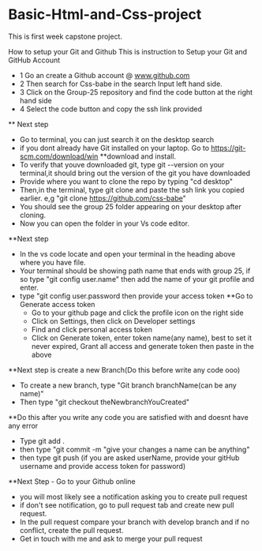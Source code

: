 # Basic-Html-and-Css-project
This is first week capstone project.


 How to setup your Git and Github
This is instruction to Setup your Git and GitHub Account
- 1 Go an create a Github account @ www.github.com
- 2 Then search for Css-babe in the search Input left hand side.
- 3 Click on the Group-25 repository and find the code button at the right hand side
- 4 Select the code button and copy the ssh link provided

** Next step
- Go to terminal, you can just search it on the desktop search
- if you dont already have Git installed on your laptop. Go to https://git-scm.com/download/win
        **download and install.
- To verify that youve downloaded git, type git --version on your terminal,it should bring out the version of the git you have downloaded
- Provide where you want to clone the repo by typing "cd desktop"
- Then,in the terminal, type git clone and paste the ssh link you copied earlier. e,g "git clone https://github.com/css-babe"
- You should see the group 25 folder appearing on your desktop after cloning.
- Now you can open the folder in your Vs code editor. 

**Next step
- In the vs code locate and open your terminal in the heading above where you have file.
- Your terminal should be showing path name that ends with group 25, if so type "git config user.name" then add the name of your git profile and enter.
- type "git config user.password then provide your access token
    **Go to Generate access token
    - Go to your github page and click the profile icon on the right side
    - Click on Settings, then click on Developer settings
    - Find and click personal access token
    - Click on Generate token, enter token name(any name), best to set it never expired, Grant all access and generate token then paste in the above

**Next step is create a new Branch(Do this before write any code ooo)
- To create a new branch, type "Git branch branchName(can be any name)"
- Then type "git checkout theNewbranchYouCreated"

**Do this after you write any code you are satisfied with and doesnt have any error
- Type git add .
- then type "git commit -m "give your changes a name can be anything"
- then type git push
(if you are asked userName, provide your gitHub username and provide access token for password)

**Next Step - Go to your Github online
- you will most likely see a notification asking you to create pull request
- if don't see notification, go to pull request tab and create new pull request.
- In the pull request compare your branch with develop branch and if no conflict, create the pull request.
- Get in touch with me and ask to merge your pull request



